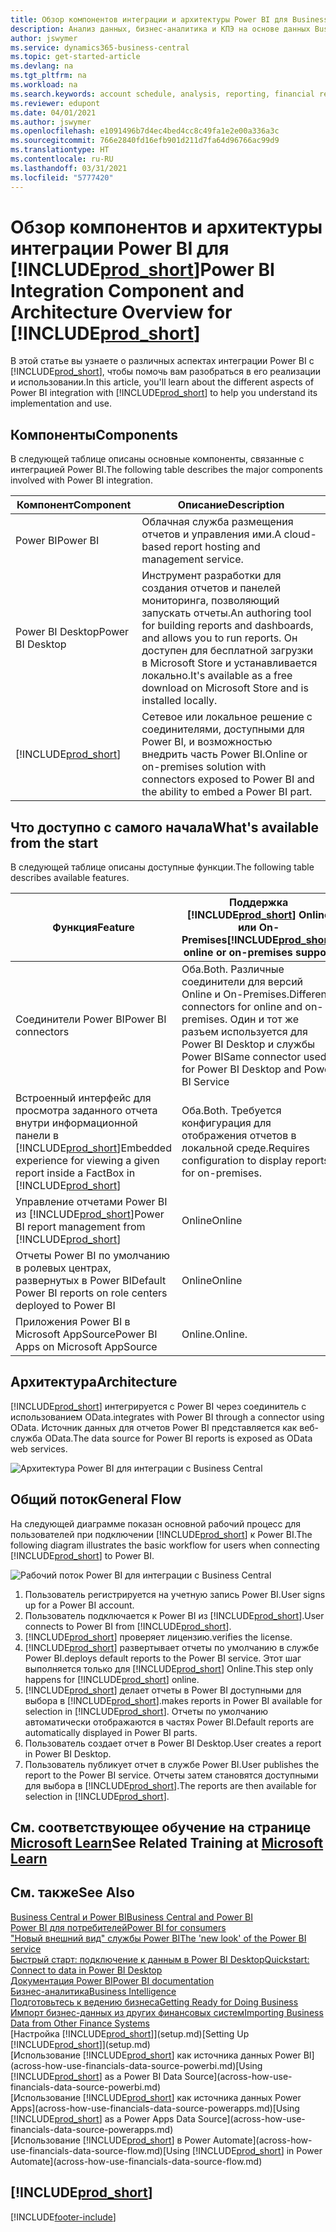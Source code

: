 ```yaml
---
title: Обзор компонентов интеграции и архитектуры Power BI для Business Central | Документация Майкрософт
description: Анализ данных, бизнес-аналитика и КПЭ на основе данных Business Central становятся проще благодаря приложениям Business Central для Power BI.
author: jswymer
ms.service: dynamics365-business-central
ms.topic: get-started-article
ms.devlang: na
ms.tgt_pltfrm: na
ms.workload: na
ms.search.keywords: account schedule, analysis, reporting, financial report, business intelligence, KPI
ms.reviewer: edupont
ms.date: 04/01/2021
ms.author: jswymer
ms.openlocfilehash: e1091496b7d4ec4bed4cc8c49fa1e2e00a336a3c
ms.sourcegitcommit: 766e2840fd16efb901d211d7fa64d96766ac99d9
ms.translationtype: HT
ms.contentlocale: ru-RU
ms.lasthandoff: 03/31/2021
ms.locfileid: "5777420"
---
```

# <a name="power-bi-integration-component-and-architecture-overview-for-prod_short"></a><span data-ttu-id="282d9-103">Обзор компонентов и архитектуры интеграции Power BI для [!INCLUDE[prod_short](includes/prod_short.md)]</span><span class="sxs-lookup"><span data-stu-id="282d9-103">Power BI Integration Component and Architecture Overview for [!INCLUDE[prod_short](includes/prod_short.md)]</span></span>

<span data-ttu-id="282d9-104">В этой статье вы узнаете о различных аспектах интеграции Power BI с [!INCLUDE[prod_short](includes/prod_short.md)], чтобы помочь вам разобраться в его реализации и использовании.</span><span class="sxs-lookup"><span data-stu-id="282d9-104">In this article, you'll learn about the different aspects of Power BI integration with [!INCLUDE[prod_short](includes/prod_short.md)] to help you understand its implementation and use.</span></span>

## <a name="components"></a><span data-ttu-id="282d9-105">Компоненты</span><span class="sxs-lookup"><span data-stu-id="282d9-105">Components</span></span>

<span data-ttu-id="282d9-106">В следующей таблице описаны основные компоненты, связанные с интеграцией Power BI.</span><span class="sxs-lookup"><span data-stu-id="282d9-106">The following table describes the major components involved with Power BI integration.</span></span>

|<span data-ttu-id="282d9-107">Компонент</span><span class="sxs-lookup"><span data-stu-id="282d9-107">Component</span></span>|<span data-ttu-id="282d9-108">Описание</span><span class="sxs-lookup"><span data-stu-id="282d9-108">Description</span></span>|
|---------|-----------|
|<span data-ttu-id="282d9-109">Power BI</span><span class="sxs-lookup"><span data-stu-id="282d9-109">Power BI</span></span>|<span data-ttu-id="282d9-110">Облачная служба размещения отчетов и управления ими.</span><span class="sxs-lookup"><span data-stu-id="282d9-110">A cloud-based report hosting and management service.</span></span>|
|<span data-ttu-id="282d9-111">Power BI Desktop</span><span class="sxs-lookup"><span data-stu-id="282d9-111">Power BI Desktop</span></span>|<span data-ttu-id="282d9-112">Инструмент разработки для создания отчетов и панелей мониторинга, позволяющий запускать отчеты.</span><span class="sxs-lookup"><span data-stu-id="282d9-112">An authoring tool for building reports and dashboards, and allows you to run reports.</span></span> <span data-ttu-id="282d9-113">Он доступен для бесплатной загрузки в Microsoft Store и устанавливается локально.</span><span class="sxs-lookup"><span data-stu-id="282d9-113">It's available as a free download on Microsoft Store and is installed locally.</span></span>|
|[!INCLUDE[prod_short](includes/prod_short.md)]|<span data-ttu-id="282d9-114">Сетевое или локальное решение с соединителями, доступными для Power BI, и возможностью внедрить часть Power BI.</span><span class="sxs-lookup"><span data-stu-id="282d9-114">Online or on-premises solution with connectors exposed to Power BI and the ability to embed a Power BI part.</span></span>|

## <a name="whats-available-from-the-start"></a><span data-ttu-id="282d9-115">Что доступно с самого начала</span><span class="sxs-lookup"><span data-stu-id="282d9-115">What's available from the start</span></span>

<span data-ttu-id="282d9-116">В следующей таблице описаны доступные функции.</span><span class="sxs-lookup"><span data-stu-id="282d9-116">The following table describes available features.</span></span>

|<span data-ttu-id="282d9-117">Функция</span><span class="sxs-lookup"><span data-stu-id="282d9-117">Feature</span></span>|<span data-ttu-id="282d9-118">Поддержка [!INCLUDE[prod_short](includes/prod_short.md)] Online или On-Premises</span><span class="sxs-lookup"><span data-stu-id="282d9-118">[!INCLUDE[prod_short](includes/prod_short.md)] online or on-premises support</span></span>|
|-------|---------------------|
|<span data-ttu-id="282d9-119">Соединители Power BI</span><span class="sxs-lookup"><span data-stu-id="282d9-119">Power BI connectors</span></span>|<span data-ttu-id="282d9-120">Оба.</span><span class="sxs-lookup"><span data-stu-id="282d9-120">Both.</span></span> <span data-ttu-id="282d9-121">Различные соединители для версий Online и On-Premises.</span><span class="sxs-lookup"><span data-stu-id="282d9-121">Different connectors for online and on-premises.</span></span> <span data-ttu-id="282d9-122">Один и тот же разъем используется для Power BI Desktop и службы Power BI</span><span class="sxs-lookup"><span data-stu-id="282d9-122">Same connector used for Power BI Desktop and Power BI Service</span></span> |
|<span data-ttu-id="282d9-123">Встроенный интерфейс для просмотра заданного отчета внутри информационной панели в [!INCLUDE[prod_short](includes/prod_short.md)]</span><span class="sxs-lookup"><span data-stu-id="282d9-123">Embedded experience for viewing a given report inside a FactBox in [!INCLUDE[prod_short](includes/prod_short.md)]</span></span>|<span data-ttu-id="282d9-124">Оба.</span><span class="sxs-lookup"><span data-stu-id="282d9-124">Both.</span></span> <span data-ttu-id="282d9-125">Требуется конфигурация для отображения отчетов в локальной среде.</span><span class="sxs-lookup"><span data-stu-id="282d9-125">Requires configuration to display reports for on-premises.</span></span>|
|<span data-ttu-id="282d9-126">Управление отчетами Power BI из [!INCLUDE[prod_short](includes/prod_short.md)]</span><span class="sxs-lookup"><span data-stu-id="282d9-126">Power BI report management from [!INCLUDE[prod_short](includes/prod_short.md)]</span></span>|<span data-ttu-id="282d9-127">Online</span><span class="sxs-lookup"><span data-stu-id="282d9-127">Online</span></span>|
|<span data-ttu-id="282d9-128">Отчеты Power BI по умолчанию в ролевых центрах, развернутых в Power BI</span><span class="sxs-lookup"><span data-stu-id="282d9-128">Default Power BI reports on role centers deployed to Power BI</span></span>|<span data-ttu-id="282d9-129">Online</span><span class="sxs-lookup"><span data-stu-id="282d9-129">Online</span></span>|
|<span data-ttu-id="282d9-130">Приложения Power BI в Microsoft AppSource</span><span class="sxs-lookup"><span data-stu-id="282d9-130">Power BI Apps on Microsoft AppSource</span></span>|<span data-ttu-id="282d9-131">Online.</span><span class="sxs-lookup"><span data-stu-id="282d9-131">Online.</span></span>|

## <a name="architecture"></a><span data-ttu-id="282d9-132">Архитектура</span><span class="sxs-lookup"><span data-stu-id="282d9-132">Architecture</span></span>

[!INCLUDE[prod_short](includes/prod_short.md)] <span data-ttu-id="282d9-133">интегрируется с Power BI через соединитель с использованием OData.</span><span class="sxs-lookup"><span data-stu-id="282d9-133">integrates with Power BI through a connector using OData.</span></span> <span data-ttu-id="282d9-134">Источник данных для отчетов Power BI представляется как веб-служба OData.</span><span class="sxs-lookup"><span data-stu-id="282d9-134">The data source for Power BI reports is exposed as OData web services.</span></span>

![Архитектура Power BI для интеграции с Business Central](./media/power-bi-architecture.png)

## <a name="general-flow"></a><span data-ttu-id="282d9-136">Общий поток</span><span class="sxs-lookup"><span data-stu-id="282d9-136">General Flow</span></span>

<span data-ttu-id="282d9-137">На следующей диаграмме показан основной рабочий процесс для пользователей при подключении [!INCLUDE[prod_short](includes/prod_short.md)] к Power BI.</span><span class="sxs-lookup"><span data-stu-id="282d9-137">The following diagram illustrates the basic workflow for users when connecting [!INCLUDE[prod_short](includes/prod_short.md)] to Power BI.</span></span>

![Рабочий поток Power BI для интеграции с Business Central](./media/power-bi-flow.png)

1. <span data-ttu-id="282d9-139">Пользователь регистрируется на учетную запись Power BI.</span><span class="sxs-lookup"><span data-stu-id="282d9-139">User signs up for a Power BI account.</span></span>
2. <span data-ttu-id="282d9-140">Пользователь подключается к Power BI из [!INCLUDE[prod_short](includes/prod_short.md)].</span><span class="sxs-lookup"><span data-stu-id="282d9-140">User connects to Power BI from [!INCLUDE[prod_short](includes/prod_short.md)].</span></span>
3. [!INCLUDE[prod_short](includes/prod_short.md)] <span data-ttu-id="282d9-141">проверяет лицензию.</span><span class="sxs-lookup"><span data-stu-id="282d9-141">verifies the license.</span></span>
4. [!INCLUDE[prod_short](includes/prod_short.md)] <span data-ttu-id="282d9-142">развертывает отчеты по умолчанию в службе Power BI.</span><span class="sxs-lookup"><span data-stu-id="282d9-142">deploys default reports to the Power BI service.</span></span> <span data-ttu-id="282d9-143">Этот шаг выполняется только для [!INCLUDE[prod_short](includes/prod_short.md)] Online.</span><span class="sxs-lookup"><span data-stu-id="282d9-143">This step only happens for [!INCLUDE[prod_short](includes/prod_short.md)] online.</span></span>
5. [!INCLUDE[prod_short](includes/prod_short.md)] <span data-ttu-id="282d9-144">делает отчеты в Power BI доступными для выбора в [!INCLUDE[prod_short](includes/prod_short.md)].</span><span class="sxs-lookup"><span data-stu-id="282d9-144">makes reports in Power BI available for selection in [!INCLUDE[prod_short](includes/prod_short.md)].</span></span> <span data-ttu-id="282d9-145">Отчеты по умолчанию автоматически отображаются в частях Power BI.</span><span class="sxs-lookup"><span data-stu-id="282d9-145">Default reports are automatically displayed in Power BI parts.</span></span>
6. <span data-ttu-id="282d9-146">Пользователь создает отчет в Power BI Desktop.</span><span class="sxs-lookup"><span data-stu-id="282d9-146">User creates a report in Power BI Desktop.</span></span>
7. <span data-ttu-id="282d9-147">Пользователь публикует отчет в службе Power BI.</span><span class="sxs-lookup"><span data-stu-id="282d9-147">User publishes the report to the Power BI service.</span></span> <span data-ttu-id="282d9-148">Отчеты затем становятся доступными для выбора в [!INCLUDE[prod_short](includes/prod_short.md)].</span><span class="sxs-lookup"><span data-stu-id="282d9-148">The reports are then available for selection in [!INCLUDE[prod_short](includes/prod_short.md)].</span></span>

## <a name="see-related-training-at-microsoft-learn"></a><span data-ttu-id="282d9-149">См. соответствующее обучение на странице [Microsoft Learn](/learn/modules/configure-powerbi-excel-dynamics-365-business-central/index)</span><span class="sxs-lookup"><span data-stu-id="282d9-149">See Related Training at [Microsoft Learn](/learn/modules/configure-powerbi-excel-dynamics-365-business-central/index)</span></span>

## <a name="see-also"></a><span data-ttu-id="282d9-150">См. также</span><span class="sxs-lookup"><span data-stu-id="282d9-150">See Also</span></span>

[<span data-ttu-id="282d9-151">Business Central и Power BI</span><span class="sxs-lookup"><span data-stu-id="282d9-151">Business Central and Power BI</span></span>](admin-powerbi.md)  
[<span data-ttu-id="282d9-152">Power BI для потребителей</span><span class="sxs-lookup"><span data-stu-id="282d9-152">Power BI for consumers</span></span>](/power-bi/consumer/end-user-consumer)  
[<span data-ttu-id="282d9-153">"Новый внешний вид" службы Power BI</span><span class="sxs-lookup"><span data-stu-id="282d9-153">The 'new look' of the Power BI service</span></span>](/power-bi/service-new-look)  
[<span data-ttu-id="282d9-154">Быстрый старт: подключение к данным в Power BI Desktop</span><span class="sxs-lookup"><span data-stu-id="282d9-154">Quickstart: Connect to data in Power BI Desktop</span></span>](/power-bi/desktop-quickstart-connect-to-data)  
[<span data-ttu-id="282d9-155">Документация Power BI</span><span class="sxs-lookup"><span data-stu-id="282d9-155">Power BI documentation</span></span>](/power-bi/)  
[<span data-ttu-id="282d9-156">Бизнес-аналитика</span><span class="sxs-lookup"><span data-stu-id="282d9-156">Business Intelligence</span></span>](bi.md)  
[<span data-ttu-id="282d9-157">Подготовьтесь к ведению бизнеса</span><span class="sxs-lookup"><span data-stu-id="282d9-157">Getting Ready for Doing Business</span></span>](ui-get-ready-business.md)  
[<span data-ttu-id="282d9-158">Импорт бизнес-данных из других финансовых систем</span><span class="sxs-lookup"><span data-stu-id="282d9-158">Importing Business Data from Other Finance Systems</span></span>](across-import-data-configuration-packages.md)  
<span data-ttu-id="282d9-159">[Настройка [!INCLUDE[prod_short](includes/prod_short.md)]](setup.md)</span><span class="sxs-lookup"><span data-stu-id="282d9-159">[Setting Up [!INCLUDE[prod_short](includes/prod_short.md)]](setup.md)</span></span>  
<span data-ttu-id="282d9-160">[Использование [!INCLUDE[prod_short](includes/prod_short.md)] как источника данных Power BI](across-how-use-financials-data-source-powerbi.md)</span><span class="sxs-lookup"><span data-stu-id="282d9-160">[Using [!INCLUDE[prod_short](includes/prod_short.md)] as a Power BI Data Source](across-how-use-financials-data-source-powerbi.md)</span></span>  
<span data-ttu-id="282d9-161">[Использование [!INCLUDE[prod_short](includes/prod_short.md)] как источника данных Power Apps](across-how-use-financials-data-source-powerapps.md)</span><span class="sxs-lookup"><span data-stu-id="282d9-161">[Using [!INCLUDE[prod_short](includes/prod_short.md)] as a Power Apps Data Source](across-how-use-financials-data-source-powerapps.md)</span></span>  
<span data-ttu-id="282d9-162">[Использование [!INCLUDE[prod_short](includes/prod_short.md)] в Power Automate](across-how-use-financials-data-source-flow.md)</span><span class="sxs-lookup"><span data-stu-id="282d9-162">[Using [!INCLUDE[prod_short](includes/prod_short.md)] in Power Automate](across-how-use-financials-data-source-flow.md)</span></span>  

## [!INCLUDE[prod_short](includes/free_trial_md.md)]  


[!INCLUDE[footer-include](includes/footer-banner.md)]